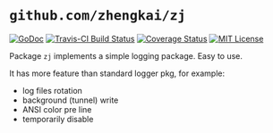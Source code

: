 # `github.com/zhengkai/zj`

[![GoDoc](https://godoc.org/github.com/zhengkai/zj?status.svg)](https://godoc.org/github.com/zhengkai/zj)
[![Travis-CI Build Status](https://travis-ci.org/zhengkai/zj.svg?branch=master)](https://travis-ci.org/zhengkai/zj)
[![Coverage Status](https://coveralls.io/repos/github/zhengkai/zj/badge.svg?branch=master)](https://coveralls.io/github/zhengkai/zj?branch=master)
[![MIT License](https://img.shields.io/badge/License-MIT-yellow.svg)](https://github.com/zhengkai/zj/blob/master/LICENSE)

Package `zj` implements a simple logging package. Easy to use.

It has more feature than standard logger pkg, for example:

* log files rotation
* background (tunnel) write
* ANSI color pre line
* temporarily disable
